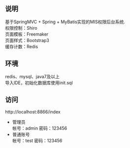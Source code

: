 ## 说明
基于SpringMVC + Spring + MyBatis实现的MIS权限后台系统.  
权限控制：Shiro  
页面模板：Freemaker  
页面样式：Bootstrap3  
缓存计数：Redis

## 环境
redis、mysql、java7及以上  
导入IDE，初始化数据库使用init.sql

## 访问
http://localhost:8866/index  
* 管理员       
帐号：admin 密码：123456  
* 普通账号  
帐号：test 密码：123456  


